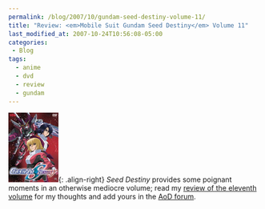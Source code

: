 ```yaml
---
permalink: /blog/2007/10/gundam-seed-destiny-volume-11/
title: "Review: <em>Mobile Suit Gundam Seed Destiny</em> Volume 11"
last_modified_at: 2007-10-24T10:56:08-05:00
categories:
 - Blog
tags:
  - anime
  - dvd
  - review
  - gundam
---
```


![Mobile Suit Gundam Seed Destiny Volume 11](/assets/images/reviews/gundam_seed_destiny-volume11.jpg){: .align-right}
_Seed Destiny_ provides some poignant moments in an otherwise mediocre volume; read my [review of the eleventh volume](http://www.animeondvd.com/reviews2/disc_reviews/6778.php)
for my thoughts and add yours in the [AoD forum](http://www.animeondvd.com/forum/showtopic.php?tid/25486/).